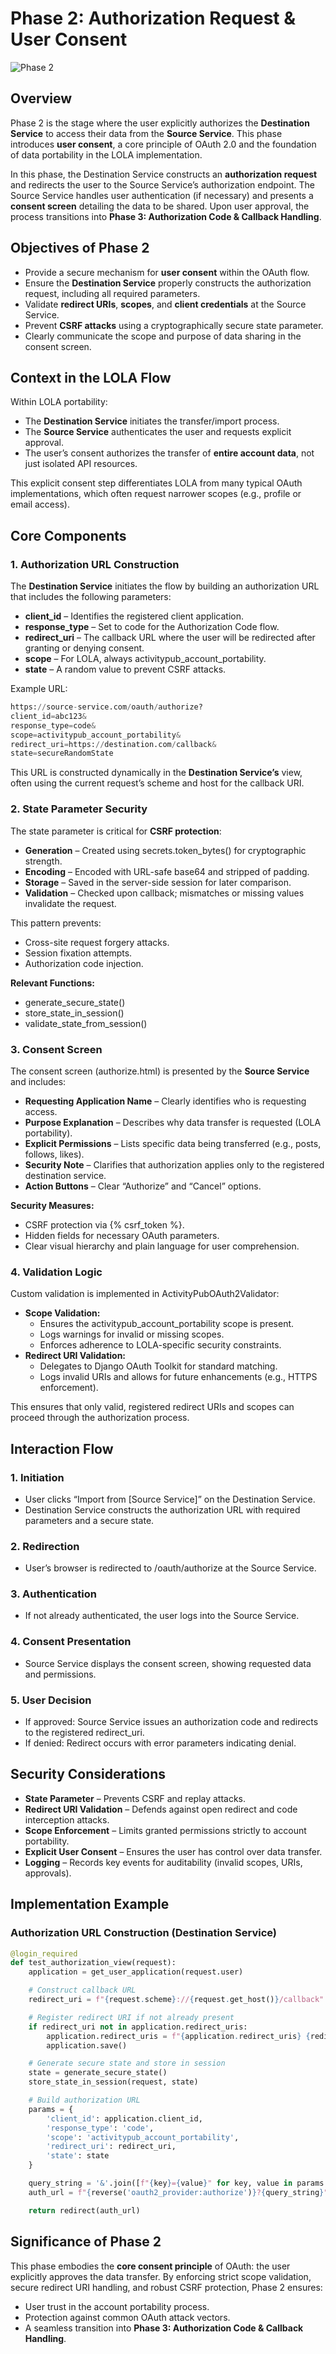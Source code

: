 # Phase 2: Authorization Request & User Consent

![Phase 2](../images/phase-2-authorization-request-and-user-consent.png)

## Overview

Phase 2 is the stage where the user explicitly authorizes the **Destination Service** to access their data from the **Source Service**. This phase introduces **user consent**, a core principle of OAuth 2.0 and the foundation of data portability in the LOLA implementation.

In this phase, the Destination Service constructs an **authorization request** and redirects the user to the Source Service’s authorization endpoint. The Source Service handles user authentication (if necessary) and presents a **consent screen** detailing the data to be shared. Upon user approval, the process transitions into **Phase 3: Authorization Code & Callback Handling**.

## Objectives of Phase 2

- Provide a secure mechanism for **user consent** within the OAuth flow.
- Ensure the **Destination Service** properly constructs the authorization request, including all required parameters.
- Validate **redirect URIs**, **scopes**, and **client credentials** at the Source Service.
- Prevent **CSRF attacks** using a cryptographically secure state parameter.
- Clearly communicate the scope and purpose of data sharing in the consent screen.

## Context in the LOLA Flow

Within LOLA portability:

- The **Destination Service** initiates the transfer/import process.
- The **Source Service** authenticates the user and requests explicit approval.
- The user’s consent authorizes the transfer of **entire account data**, not just isolated API resources.

This explicit consent step differentiates LOLA from many typical OAuth implementations, which often request narrower scopes (e.g., profile or email access).

## Core Components

### 1. Authorization URL Construction

The **Destination Service** initiates the flow by building an authorization URL that includes the following parameters:

- **client_id** – Identifies the registered client application.
- **response_type** – Set to code for the Authorization Code flow.
- **redirect_uri** – The callback URL where the user will be redirected after granting or denying consent.
- **scope** – For LOLA, always activitypub_account_portability.
- **state** – A random value to prevent CSRF attacks.

Example URL:

```python
https://source-service.com/oauth/authorize?
client_id=abc123&
response_type=code&
scope=activitypub_account_portability&
redirect_uri=https://destination.com/callback&
state=secureRandomState
```

This URL is constructed dynamically in the **Destination Service’s** view, often using the current request’s scheme and host for the callback URI.

### 2. State Parameter Security

The state parameter is critical for **CSRF protection**:

- **Generation** – Created using secrets.token_bytes() for cryptographic strength.
- **Encoding** – Encoded with URL-safe base64 and stripped of padding.
- **Storage** – Saved in the server-side session for later comparison.
- **Validation** – Checked upon callback; mismatches or missing values invalidate the request.

This pattern prevents:

- Cross-site request forgery attacks.
- Session fixation attempts.
- Authorization code injection.

**Relevant Functions:**

- generate_secure_state()
- store_state_in_session()
- validate_state_from_session()

### 3. Consent Screen

The consent screen (authorize.html) is presented by the **Source Service** and includes:

- **Requesting Application Name** – Clearly identifies who is requesting access.
- **Purpose Explanation** – Describes why data transfer is requested (LOLA portability).
- **Explicit Permissions** – Lists specific data being transferred (e.g., posts, follows, likes).
- **Security Note** – Clarifies that authorization applies only to the registered destination service.
- **Action Buttons** – Clear “Authorize” and “Cancel” options.

**Security Measures:**

- CSRF protection via {% csrf_token %}.
- Hidden fields for necessary OAuth parameters.
- Clear visual hierarchy and plain language for user comprehension.

### 4. Validation Logic

Custom validation is implemented in ActivityPubOAuth2Validator:

- **Scope Validation:**
    - Ensures the activitypub_account_portability scope is present.
    - Logs warnings for invalid or missing scopes.
    - Enforces adherence to LOLA-specific security constraints.
- **Redirect URI Validation:**
    - Delegates to Django OAuth Toolkit for standard matching.
    - Logs invalid URIs and allows for future enhancements (e.g., HTTPS enforcement).

This ensures that only valid, registered redirect URIs and scopes can proceed through the authorization process.

## Interaction Flow

### 1. Initiation

- User clicks “Import from [Source Service]” on the Destination Service.
- Destination Service constructs the authorization URL with required parameters and a secure state.

### 2. Redirection

- User’s browser is redirected to /oauth/authorize at the Source Service.

### 3. Authentication

- If not already authenticated, the user logs into the Source Service.

### 4. Consent Presentation

- Source Service displays the consent screen, showing requested data and permissions.

### 5. User Decision

- If approved: Source Service issues an authorization code and redirects to the registered redirect_uri.
- If denied: Redirect occurs with error parameters indicating denial.

## Security Considerations

- **State Parameter** – Prevents CSRF and replay attacks.
- **Redirect URI Validation** – Defends against open redirect and code interception attacks.
- **Scope Enforcement** – Limits granted permissions strictly to account portability.
- **Explicit User Consent** – Ensures the user has control over data transfer.
- **Logging** – Records key events for auditability (invalid scopes, URIs, approvals).


## Implementation Example

### Authorization URL Construction (Destination Service)

```python
@login_required
def test_authorization_view(request):
    application = get_user_application(request.user)

    # Construct callback URL
    redirect_uri = f"{request.scheme}://{request.get_host()}/callback"

    # Register redirect URI if not already present
    if redirect_uri not in application.redirect_uris:
        application.redirect_uris = f"{application.redirect_uris} {redirect_uri}".strip()
        application.save()

    # Generate secure state and store in session
    state = generate_secure_state()
    store_state_in_session(request, state)

    # Build authorization URL
    params = {
        'client_id': application.client_id,
        'response_type': 'code',
        'scope': 'activitypub_account_portability',
        'redirect_uri': redirect_uri,
        'state': state
    }

    query_string = '&'.join([f"{key}={value}" for key, value in params.items()])
    auth_url = f"{reverse('oauth2_provider:authorize')}?{query_string}"

    return redirect(auth_url)
```

## Significance of Phase 2

This phase embodies the **core consent principle** of OAuth: the user explicitly approves the data transfer. By enforcing strict scope validation, secure redirect URI handling, and robust CSRF protection, Phase 2 ensures:

- User trust in the account portability process.
- Protection against common OAuth attack vectors.
- A seamless transition into **Phase 3: Authorization Code & Callback Handling**.
